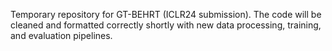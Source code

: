 Temporary repository for GT-BEHRT (ICLR24 submission). The code will be cleaned and formatted correctly shortly with new data processing, training, and evaluation pipelines.
